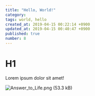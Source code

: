 ```yaml
---
title: "Hello, World!"
category: 
tags: world, hello
created_at: 2019-04-15 00:22:14 +0900
updated_at: 2019-04-15 00:40:47 +0900
published: true
number: 8
---
```


# H1

Lorem ipsum dolor sit amet!

![Answer_to_Life.png (53.3 kB)](https://img.esa.io/uploads/production/attachments/12041/2019/04/15/55026/1f02c605-42e7-4fa7-96f9-390c97d1f601.png)


